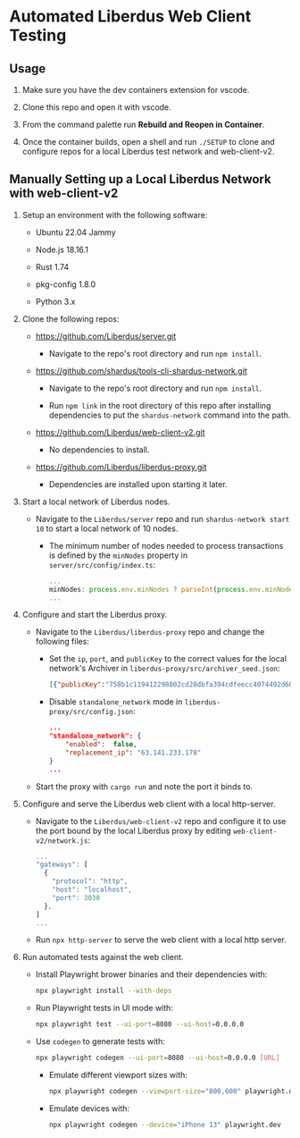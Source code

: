 # Automated Liberdus Web Client Testing

## Usage

1. Make sure you have the dev containers extension for vscode.

2. Clone this repo and open it with vscode.

3. From the command palette run **Rebuild and Reopen in Container**.

4. Once the container builds, open a shell and run `./SETUP` to clone and configure repos for a local Liberdus test network and web-client-v2.

## Manually Setting up a Local Liberdus Network with web-client-v2

1. Setup an environment with the following software:
   
   * Ubuntu 22.04 Jammy
   
   * Node.js 18.16.1
   
   * Rust 1.74
   
   * pkg-config 1.8.0
   
   * Python 3.x

2. Clone the following repos:
   
   * https://github.com/Liberdus/server.git
     
     * Navigate to the repo's root directory and run `npm install`.
   
   * https://github.com/shardus/tools-cli-shardus-network.git
     
     - Navigate to the repo's root directory and run `npm install`.
     
     - Run `npm link` in the root directory of this repo after installing dependencies to put the `shardus-network` command into the path.
   
   * https://github.com/Liberdus/web-client-v2.git
     
     * No dependencies to install.
   
   * https://github.com/Liberdus/liberdus-proxy.git
     
     * Dependencies are installed upon starting it later.

3. Start a local network of Liberdus nodes.
   
   * Navigate to the `Liberdus/server` repo and run `shardus-network start 10` to start a local network of 10 nodes.
     
     * The minimum number of nodes needed to process transactions is defined by the `minNodes` property in `server/src/config/index.ts`:
       
       ```js
       ...
       minNodes: process.env.minNodes ? parseInt(process.env.minNodes) : 10,
       ...
       ```

4. Configure and start the Liberdus proxy.
   
   * Navigate to the `Liberdus/liberdus-proxy` repo and change the following files:
     
     * Set the `ip`, `port`, and `publicKey` to the correct values for the local network's Archiver in `liberdus-proxy/src/archiver_seed.json`:
       
       ```json
       [{"publicKey":"758b1c119412298802cd28dbfa394cdfeecc4074492d60844cc192d632d84de3","port":4000,"ip":"127.0.0.1"}]
       ```
     
     * Disable `standalone_network` mode in `liberdus-proxy/src/config.json`:
       
       ```json
       ...
       "standalone_network": {
           "enabled":  false,
           "replacement_ip": "63.141.233.178"
       }
       ...
       ```
   
   * Start the proxy with `cargo run` and note the port it binds to.

5. Configure and serve the Liberdus web client with a local http-server.
   
   * Navigate to the `Liberdus/web-client-v2` repo and configure it to use the port bound by the local Liberdus proxy by editing `web-client-v2/network.js`:
     
     ```js
     ...
     "gateways": [
       {
         "protocol": "http",
         "host": "localhost",
         "port": 3030    
       },
     ]
     ...
     ```
   
   * Run `npx http-server` to serve the web client with a local http server.

6. Run automated tests against the web client.
   
   * Install Playwright brower binaries and their dependencies with:
     
     ```bash
     npx playwright install --with-deps
     ```
   
   * Run Playwright tests in UI mode with:
     
     ```bash
     npx playwright test --ui-port=8080 --ui-host=0.0.0.0
     ```
   
   * Use `codegen` to generate tests with:
     
     ```bash
     npx playwright codegen --ui-port=8080 --ui-host=0.0.0.0 [URL]
     ```
     
     * Emulate different viewport sizes with:
       
       ```bash
       npx playwright codegen --viewport-size="800,600" playwright.dev
       ```
     
     * Emulate devices with:
       
       ```bash
       npx playwright codegen --device="iPhone 13" playwright.dev
       ```
